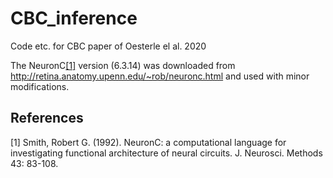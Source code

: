 # CBC_inference
Code etc. for CBC paper of Oesterle el al. 2020

The NeuronC[[1]](#1) version (6.3.14) was downloaded from http://retina.anatomy.upenn.edu/~rob/neuronc.html and used with minor modifications.

## References
<a id="1">[1]</a> 
Smith, Robert G. (1992). 
NeuronC: a computational language for investigating functional architecture of neural circuits.
J. Neurosci. Methods 43: 83-108.
